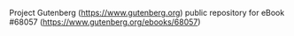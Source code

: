 Project Gutenberg (https://www.gutenberg.org) public repository for
eBook #68057 (https://www.gutenberg.org/ebooks/68057)
